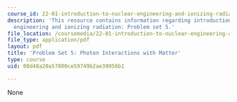 ```yaml
---
course_id: 22-01-introduction-to-nuclear-engineering-and-ionizing-radiation-fall-2016
description: 'This resource contains information regarding introduction to nuclear
  engineering and ionizing radiation: Problem set 5.'
file_location: /coursemedia/22-01-introduction-to-nuclear-engineering-and-ionizing-radiation-fall-2016/00d48a20a57800ce59749b2ae39956b1_MIT22_01F16_ProblemSet5.pdf
file_type: application/pdf
layout: pdf
title: 'Problem Set 5: Photon Interactions with Matter'
type: course
uid: 00d48a20a57800ce59749b2ae39956b1

---
```

None
